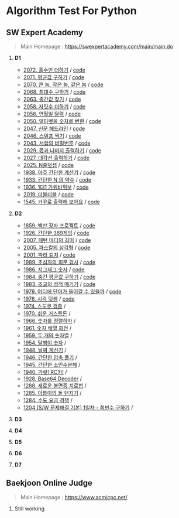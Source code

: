 # Algorithm Test For Python
## SW Expert Academy
> Main Homepage : https://swexpertacademy.com/main/main.do
1. **D1**
    - [2072. 홀수만 더하기](https://swexpertacademy.com/main/code/problem/problemList.do?problemLevel=1&problemTitle=&orderBy=FIRST_REG_DATETIME&select-1=&pageSize=10&pageIndex=1#none) / [code](https://github.com/rasnim/Algorithm_Test_Python/blob/master/SW%20Expert%20Academy/D1/2072.py)
   - [2071. 평균값 구하기](https://swexpertacademy.com/main/code/problem/problemList.do?problemLevel=1&problemTitle=&orderBy=FIRST_REG_DATETIME&select-1=&pageSize=10&pageIndex=1#none) / [code](https://github.com/rasnim/Algorithm_Test_Python/blob/master/SW%20Expert%20Academy/D1/2071.py)
   - [2070. 큰 놈, 작은 놈, 같은 놈](https://swexpertacademy.com/main/code/problem/problemList.do?problemLevel=1&problemTitle=&orderBy=FIRST_REG_DATETIME&select-1=&pageSize=10&pageIndex=1#none) / [code](https://github.com/rasnim/Algorithm_Test_Python/blob/master/SW%20Expert%20Academy/D1/2070.py)
   - [2068. 최대수 구하기](https://swexpertacademy.com/main/code/problem/problemList.do?problemLevel=1&problemTitle=&orderBy=FIRST_REG_DATETIME&select-1=&pageSize=10&pageIndex=1#none) / [code](https://github.com/rasnim/Algorithm_Test_Python/blob/master/SW%20Expert%20Academy/D1/2068.py)
   - [2063. 중간값 찾기](https://swexpertacademy.com/main/code/problem/problemList.do?problemLevel=1&problemTitle=&orderBy=FIRST_REG_DATETIME&select-1=&pageSize=10&pageIndex=1#none) / [code](https://github.com/rasnim/Algorithm_Test_Python/blob/master/SW%20Expert%20Academy/D1/2063.py)
   - [2058. 자릿수 더하기](https://swexpertacademy.com/main/code/problem/problemList.do?problemLevel=1&problemTitle=&orderBy=FIRST_REG_DATETIME&select-1=&pageSize=10&pageIndex=1#none) / [code](https://github.com/rasnim/Algorithm_Test_Python/blob/master/SW%20Expert%20Academy/D1/2058.py)
   - [2056. 연월일 달력](https://swexpertacademy.com/main/code/problem/problemList.do?problemLevel=1&problemTitle=&orderBy=FIRST_REG_DATETIME&select-1=&pageSize=10&pageIndex=1#none) / [code](https://github.com/rasnim/Algorithm_Test_Java/blob/master/SW%20Expert%20Academy/D1/Solution_2056_%EC%97%B0%EC%9B%94%EC%9D%BC%EB%8B%AC%EB%A0%A5.java)
   - [2050. 알파벳을 숫자로 변환](https://swexpertacademy.com/main/code/problem/problemList.do?problemLevel=1&problemTitle=&orderBy=FIRST_REG_DATETIME&select-1=&pageSize=10&pageIndex=1#none) / [code](https://github.com/rasnim/Algorithm_Test_Python/blob/master/SW%20Expert%20Academy/D1/2050.py)
   - [2047. 신문 헤드라인](https://swexpertacademy.com/main/code/problem/problemList.do?problemLevel=1&problemTitle=&orderBy=FIRST_REG_DATETIME&select-1=&pageSize=10&pageIndex=1#none) / [code](https://github.com/rasnim/Algorithm_Test_Python/blob/master/SW%20Expert%20Academy/D1/2047.py)
   - [2046. 스탬프 찍기](https://swexpertacademy.com/main/code/problem/problemList.do?problemLevel=1&problemTitle=&orderBy=FIRST_REG_DATETIME&select-1=&pageSize=10&pageIndex=1#none) / [code](https://github.com/rasnim/Algorithm_Test_Python/blob/master/SW%20Expert%20Academy/D1/2046.py)
   - [2043. 서랍의 비밀번호](https://swexpertacademy.com/main/code/problem/problemList.do?problemLevel=1&problemTitle=&orderBy=FIRST_REG_DATETIME&select-1=1&pageSize=10&pageIndex=2#none) / [code](https://github.com/rasnim/Algorithm_Test_Python/blob/master/SW%20Expert%20Academy/D1/2043.py)
   - [2029. 몫과 나머지 출력하기](https://swexpertacademy.com/main/code/problem/problemList.do?problemLevel=1&problemTitle=&orderBy=FIRST_REG_DATETIME&select-1=1&pageSize=10&pageIndex=2#none) / [code](https://github.com/rasnim/Algorithm_Test_Python/blob/master/SW%20Expert%20Academy/D1/2029.py)
   - [2027. 대각선 출력하기](https://swexpertacademy.com/main/code/problem/problemList.do?problemLevel=1&problemTitle=&orderBy=FIRST_REG_DATETIME&select-1=1&pageSize=10&pageIndex=2#none) / [code](https://github.com/rasnim/Algorithm_Test_Python/blob/master/SW%20Expert%20Academy/D1/2027.py)
   - [2025. N줄덧셈](https://swexpertacademy.com/main/code/problem/problemList.do?problemLevel=1&problemTitle=&orderBy=FIRST_REG_DATETIME&select-1=1&pageSize=10&pageIndex=2#none) / [code](https://github.com/rasnim/Algorithm_Test_Java/blob/master/SW%20Expert%20Academy/D1/Solution_2025_N%EC%A4%84%EB%8D%A7%EC%85%88.java)
   - [1938. 아주 간단한 계산기](https://swexpertacademy.com/main/code/problem/problemList.do?problemLevel=1&problemTitle=&orderBy=FIRST_REG_DATETIME&select-1=1&pageSize=10&pageIndex=2#none) / [code](https://github.com/rasnim/Algorithm_Test_Python/blob/master/SW%20Expert%20Academy/D1/2025.py)
   - [1933. 간단한 N 의 약수](https://swexpertacademy.com/main/code/problem/problemList.do?problemLevel=1&problemTitle=&orderBy=FIRST_REG_DATETIME&select-1=1&pageSize=10&pageIndex=2#none) / [code](https://github.com/rasnim/Algorithm_Test_Python/blob/master/SW%20Expert%20Academy/D1/1933.py)
   - [1936. 1대1 가위바위보](https://swexpertacademy.com/main/code/problem/problemList.do?problemLevel=1&problemTitle=&orderBy=FIRST_REG_DATETIME&select-1=1&pageSize=10&pageIndex=2#none) / [code](https://github.com/rasnim/Algorithm_Test_Python/blob/master/SW%20Expert%20Academy/D1/1936.py)
   - [2019. 더블더블](https://swexpertacademy.com/main/code/problem/problemList.do?problemLevel=1&problemTitle=&orderBy=FIRST_REG_DATETIME&select-1=1&pageSize=10&pageIndex=2#none) / [code](https://github.com/rasnim/Algorithm_Test_Python/blob/master/SW%20Expert%20Academy/D1/2019.py)
   - [1545. 거꾸로 출력해 보아요](https://swexpertacademy.com/main/code/problem/problemList.do?problemLevel=1&problemTitle=&orderBy=FIRST_REG_DATETIME&select-1=1&pageSize=10&pageIndex=2#none) / [code](https://github.com/rasnim/Algorithm_Test_Python/blob/master/SW%20Expert%20Academy/D1/1545.py)

2. **D2**
	  - [1859. 백만 장자 프로젝트](https://swexpertacademy.com/main/code/problem/problemDetail.do?contestProbId=AV5LrsUaDxcDFAXc&categoryId=AV5LrsUaDxcDFAXc&categoryType=CODE) / [code](https://github.com/rasnim/Algorithm_Test_Python/blob/master/SW%20Expert%20Academy/D2/1859.ipynb)
	  - [1926. 간단한 369게임](https://swexpertacademy.com/main/code/problem/problemDetail.do?contestProbId=AV5PTeo6AHUDFAUq&categoryId=AV5PTeo6AHUDFAUq&categoryType=CODE)	 / [code](https://github.com/rasnim/Algorithm_Test_Python/blob/master/SW%20Expert%20Academy/D2/1926.ipynb)
	  - [2007. 패턴 마디의 길이](https://swexpertacademy.com/main/code/problem/problemDetail.do?contestProbId=AV5P1kNKAl8DFAUq&categoryId=AV5P1kNKAl8DFAUq&categoryType=CODE) / [code](https://github.com/rasnim/Algorithm_Test_Python/blob/master/SW%20Expert%20Academy/D2/2007.ipynb)
	  - [2005. 파스칼의 삼각형](https://swexpertacademy.com/main/code/problem/problemDetail.do?contestProbId=AV5P0-h6Ak4DFAUq&categoryId=AV5P0-h6Ak4DFAUq&categoryType=CODE) / [code](https://github.com/rasnim/Algorithm_Test_Python/blob/master/SW%20Expert%20Academy/D2/2005.ipynb)
	  - [2001. 파리 퇴치](https://swexpertacademy.com/main/code/problem/problemDetail.do?contestProbId=AV5PzOCKAigDFAUq&categoryId=AV5PzOCKAigDFAUq&categoryType=CODE) / [code](https://github.com/rasnim/Algorithm_Test_Python/blob/master/SW%20Expert%20Academy/D2/2001.ipynb)
	  - [1989. 초심자의 회문 검사](https://swexpertacademy.com/main/code/problem/problemDetail.do?contestProbId=AV5PyTLqAf4DFAUq&categoryId=AV5PyTLqAf4DFAUq&categoryType=CODE) / [code](https://github.com/rasnim/Algorithm_Test_Python/blob/master/SW%20Expert%20Academy/D2/1989.ipynb)
	  - [1986. 지그재그 숫자](https://swexpertacademy.com/main/code/problem/problemDetail.do?contestProbId=AV5PxmBqAe8DFAUq&categoryId=AV5PxmBqAe8DFAUq&categoryType=CODE) / [code](https://github.com/rasnim/Algorithm_Test_Python/blob/master/SW%20Expert%20Academy/D2/1986.ipynb)
	  - [1984. 중간 평균값 구하기](https://swexpertacademy.com/main/code/problem/problemDetail.do?contestProbId=AV5Pw_-KAdcDFAUq&categoryId=AV5Pw_-KAdcDFAUq&categoryType=CODE) / [code](https://github.com/rasnim/Algorithm_Test_Python/blob/master/SW%20Expert%20Academy/D2/1984.ipynb)
	  - [1983. 조교의 성적 매기기](https://swexpertacademy.com/main/code/problem/problemDetail.do?contestProbId=AV5PwGK6AcIDFAUq&categoryId=AV5PwGK6AcIDFAUq&categoryType=CODE) / [code](https://github.com/rasnim/Algorithm_Test_Python/blob/master/SW%20Expert%20Academy/D2/1983.ipynb)
	  - [1979. 어디에 단어가 들어갈 수 있을까](https://swexpertacademy.com/main/code/problem/problemDetail.do?contestProbId=AV5PuPq6AaQDFAUq&categoryId=AV5PuPq6AaQDFAUq&categoryType=CODE) / [code](https://github.com/rasnim/Algorithm_Test_Python/blob/master/SW%20Expert%20Academy/D2/1979.ipynb)
	  -   [1976. 시각 덧셈](https://swexpertacademy.com/main/code/problem/problemDetail.do?contestProbId=AV5PttaaAZIDFAUq&categoryId=AV5PttaaAZIDFAUq&categoryType=CODE) / [code](https://github.com/rasnim/Algorithm_Test_Python/blob/master/SW%20Expert%20Academy/D2/1976.ipynb)
	  - [1974. 스도쿠 검증](https://swexpertacademy.com/main/code/problem/problemDetail.do?contestProbId=AV5Psz16AYEDFAUq&categoryId=AV5Psz16AYEDFAUq&categoryType=CODE) / 
	  - [1970. 쉬운 거스름돈](https://swexpertacademy.com/main/code/problem/problemDetail.do?contestProbId=AV5PsIl6AXIDFAUq&categoryId=AV5PsIl6AXIDFAUq&categoryType=CODE) /
	  - [1966. 숫자를 정렬하자](https://swexpertacademy.com/main/code/problem/problemDetail.do?contestProbId=AV5PrmyKAWEDFAUq&categoryId=AV5PrmyKAWEDFAUq&categoryType=CODE) /
	  - [1961. 숫자 배열 회전](https://swexpertacademy.com/main/code/problem/problemDetail.do?contestProbId=AV5Pq-OKAVYDFAUq&categoryId=AV5Pq-OKAVYDFAUq&categoryType=CODE) /
	  - [1959. 두 개의 숫자열](https://swexpertacademy.com/main/code/problem/problemDetail.do?contestProbId=AV5PpoFaAS4DFAUq&categoryId=AV5PpoFaAS4DFAUq&categoryType=CODE) /
	  - [1954. 달팽이 숫자](https://swexpertacademy.com/main/code/problem/problemDetail.do?contestProbId=AV5PobmqAPoDFAUq&categoryId=AV5PobmqAPoDFAUq&categoryType=CODE) /
	  - [1948. 날짜 계산기](https://swexpertacademy.com/main/code/problem/problemDetail.do?contestProbId=AV5PnnU6AOsDFAUq&categoryId=AV5PnnU6AOsDFAUq&categoryType=CODE) /
	  - [1946. 간단한 압축 풀기](https://swexpertacademy.com/main/code/problem/problemDetail.do?contestProbId=AV5PmkDKAOMDFAUq&categoryId=AV5PmkDKAOMDFAUq&categoryType=CODE) /
	  - [1945. 간단한 소인수분해](https://swexpertacademy.com/main/code/problem/problemDetail.do?contestProbId=AV5Pl0Q6ANQDFAUq&categoryId=AV5Pl0Q6ANQDFAUq&categoryType=CODE) /
	  - [1940. 가랏! RC카!](https://swexpertacademy.com/main/code/problem/problemDetail.do?contestProbId=AV5PjMgaALgDFAUq&categoryId=AV5PjMgaALgDFAUq&categoryType=CODE) /
	  - [1928. Base64 Decoder](https://swexpertacademy.com/main/code/problem/problemDetail.do?contestProbId=AV5PR4DKAG0DFAUq&categoryId=AV5PR4DKAG0DFAUq&categoryType=CODE) /
	  - [1288. 새로운 불면증 치료법](https://swexpertacademy.com/main/code/problem/problemDetail.do?contestProbId=AV18_yw6I9MCFAZN&categoryId=AV18_yw6I9MCFAZN&categoryType=CODE) /
	  - [1285. 아름이의 돌 던지기](https://swexpertacademy.com/main/code/problem/problemDetail.do?contestProbId=AV18-stqI8oCFAZN&categoryId=AV18-stqI8oCFAZN&categoryType=CODE) /
	  - [1284. 수도 요금 경쟁](https://swexpertacademy.com/main/code/problem/problemDetail.do?contestProbId=AV189xUaI8UCFAZN&categoryId=AV189xUaI8UCFAZN&categoryType=CODE) /
	  - [1204 [S/W 문제해결 기본] 1일차 - 최빈수 구하기](https://swexpertacademy.com/main/code/problem/problemDetail.do?contestProbId=AV13zo1KAAACFAYh&categoryId=AV13zo1KAAACFAYh&categoryType=CODE) /
4. **D3**
5.  **D4**
6.  **D5**
7.  **D6**
8.  **D7**
## Baekjoon Online Judge
> Main Homepage : https://www.acmicpc.net/
 1. Still working
